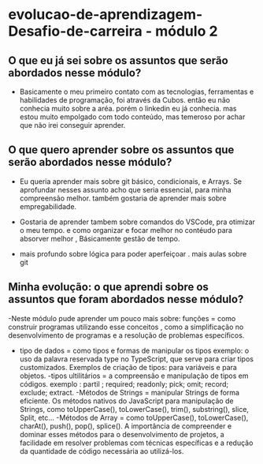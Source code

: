 # evolucao-de-aprendizagem-Desafio-de-carreira - módulo 2



## O que eu já sei sobre os assuntos que serão abordados nesse módulo?

- Basicamente o meu primeiro contato com as  tecnologias, ferramentas e habilidades de programação, 
foi através da Cubos. então  eu não conhecia muito sobre a aréa. porém o linkedin eu já conhecia. mas estou muito empolgado com todo conteúdo, mas temeroso por achar que não irei conseguir aprender.


## O que quero aprender sobre os assuntos que serão abordados nesse módulo?

- Eu queria aprender mais sobre git básico, condicionais, e Arrays. Se aprofundar nesses assunto acho que seria essencial, para minha compreensão melhor. também gostaria de aprender mais sobre empregabilidade.
- Gostaria de aprender tambem sobre comandos do VSCode, pra otimizar o meu tempo. e como organizar e focar melhor no contéudo para absorver melhor , Básicamente gestão de tempo.

- mais profundo sobre lógica para poder aperfeiçoar . mais aulas sobre git

## Minha evolução: o que aprendi sobre os assuntos que foram abordados nesse módulo?

-Neste módulo pude aprender um pouco mais sobre: funções = como construir programas utilizando esse conceitos , como a simplificação no desenvolvimento de programas e a resolução de problemas específicos. 
- tipo de dados = como tipos e formas de manipular os tipos exemplo: o uso da palavra reservada type no TypeScript, que serve para criar tipos customizados. Exemplos de criação de tipos: para variáveis e para objetos. 
-tipos ultilitários =  a compreensão e manipulação de tipos em códigos. exemplo : partil ; required; readonly; pick; omit; record; exclude; extract.
-Métodos de Strings = manipular Strings de forma eficiente. Os métodos nativos do JavaScript para manipulação de Strings, como toUpperCase(), toLowerCase(), trim(), substring(), slice, Split, etc...
-Métodos  de Array = como toUpperCase(), toLowerCase(), charAt(), push(), pop(), splice(). A importância de compreender e dominar esses métodos para o desenvolvimento de projetos, a facilidade em resolver problemas com técnicas específicas e a redução da quantidade de código necessária ao utilizá-los.